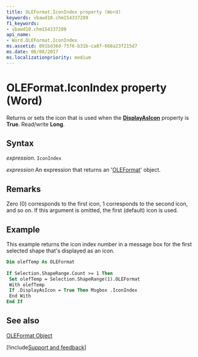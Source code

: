 ```yaml
---
title: OLEFormat.IconIndex property (Word)
keywords: vbawd10.chm154337289
f1_keywords:
- vbawd10.chm154337289
api_name:
- Word.OLEFormat.IconIndex
ms.assetid: 091bd36d-75f6-b31b-ca8f-668a23f215d7
ms.date: 06/08/2017
ms.localizationpriority: medium
---
```



# OLEFormat.IconIndex property (Word)

Returns or sets the icon that is used when the **[DisplayAsIcon](Word.OLEFormat.DisplayAsIcon.md)** property is **True**. Read/write **Long**.


## Syntax

_expression_. `IconIndex`

 _expression_ An expression that returns an '[OLEFormat](Word.OLEFormat.md)' object.


## Remarks

Zero (0) corresponds to the first icon, 1 corresponds to the second icon, and so on. If this argument is omitted, the first (default) icon is used.


## Example

This example returns the icon index number in a message box for the first selected shape that's displayed as an icon.


```vb
Dim olefTemp As OLEFormat 
 
If Selection.ShapeRange.Count >= 1 Then 
 Set olefTemp = Selection.ShapeRange(1).OLEFormat 
 With olefTemp 
 If .DisplayAsIcon = True Then Msgbox .IconIndex 
 End With 
End If
```


## See also


[OLEFormat Object](Word.OLEFormat.md)

[!include[Support and feedback](~/includes/feedback-boilerplate.md)]